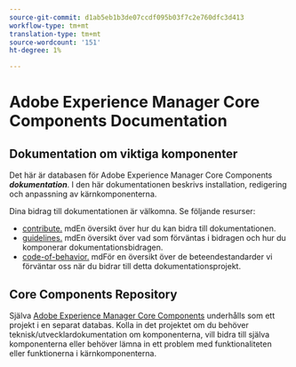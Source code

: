 ```yaml
---
source-git-commit: d1ab5eb1b3de07ccdf095b03f7c2e760dfc3d413
workflow-type: tm+mt
translation-type: tm+mt
source-wordcount: '151'
ht-degree: 1%

---
```

# Adobe Experience Manager Core Components Documentation

## Dokumentation om viktiga komponenter

Det här är databasen för Adobe Experience Manager Core Components ***dokumentation***. I den här dokumentationen beskrivs installation, redigering och anpassning av kärnkomponenterna.

Dina bidrag till dokumentationen är välkomna. Se följande resurser:

* [contribute.](contributing.md) mdEn översikt över hur du kan bidra till dokumentationen.
* [guidelines.](guidelines.md) mdEn översikt över vad som förväntas i bidragen och hur du komponerar dokumentationsbidragen.
* [code-of-behavior.](code-of-conduct.md) mdFör en översikt över de beteendestandarder vi förväntar oss när du bidrar till detta dokumentationsprojekt.

## Core Components Repository

Själva [Adobe Experience Manager Core Components](https://github.com/adobe/aem-core-wcm-components) underhålls som ett projekt i en separat databas. Kolla in det projektet om du behöver teknisk/utvecklardokumentation om komponenterna, vill bidra till själva komponenterna eller behöver lämna in ett problem med funktionaliteten eller funktionerna i kärnkomponenterna.
